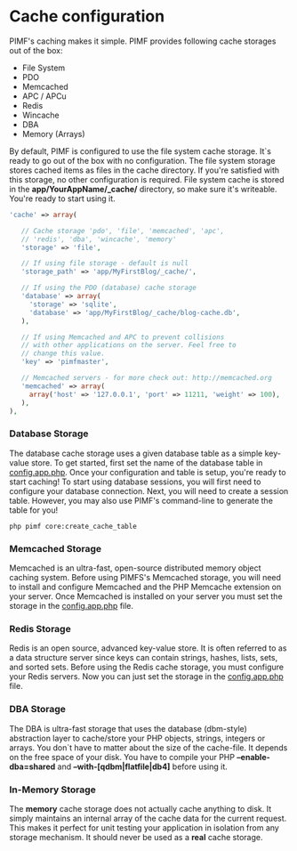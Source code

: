 # Cache configuration

PIMF's caching makes it simple. PIMF provides following cache storages out of the box:

- File System
- PDO
- Memcached
- APC / APCu
- Redis
- Wincache
- DBA
- Memory (Arrays)

By default, PIMF is configured to use the file system cache storage. It`s ready to go out of the box with no configuration.
The file system storage stores cached items as files in the cache directory. If you're satisfied with this storage, no other configuration is 
required. File system cache is stored in the **app/YourAppName/_cache/** directory, so make sure it's writeable. You're ready to start using it.

```php
'cache' => array(

   // Cache storage 'pdo', 'file', 'memcached', 'apc',
   // 'redis', 'dba', 'wincache', 'memory'
   'storage' => 'file',

   // If using file storage - default is null
   'storage_path' => 'app/MyFirstBlog/_cache/',

   // If using the PDO (database) cache storage
   'database' => array(
     'storage' => 'sqlite',
     'database' => 'app/MyFirstBlog/_cache/blog-cache.db',
   ),

   // If using Memcached and APC to prevent collisions
   // with other applications on the server. Feel free to
   // change this value.
   'key' => 'pimfmaster',

   // Memcached servers - for more check out: http://memcached.org
   'memcached' => array(
     array('host' => '127.0.0.1', 'port' => 11211, 'weight' => 100),
   ),
),
```

### Database Storage
The database cache storage uses a given database table as a simple key-value store. To get started, first set the name of the database
table in [config.app.php](https://github.com/gjerokrsteski/pimf-blog/blob/master/app/config.app.php). Once your configuration and table is setup, you're ready to start caching!
To start using database sessions, you will first need to configure your database connection. Next, you will need to create a session table. However, you may also use
PIMF's command-line to generate the table for you!

    php pimf core:create_cache_table


### Memcached Storage
Memcached is an ultra-fast, open-source distributed memory object caching system. Before using PIMFS's Memcached storage, you will need to
install and configure Memcached and the PHP Memcache extension on your server. Once Memcached is installed on your server you must set the
storage in the [config.app.php](https://github.com/gjerokrsteski/pimf-blog/blob/master/app/config.app.php) file.

### Redis Storage
Redis is an open source, advanced key-value store. It is often referred to as a data structure server since keys can contain strings,
hashes, lists, sets, and sorted sets. Before using the Redis cache storage, you must configure your Redis servers. Now you can just set the
storage in the [config.app.php](https://github.com/gjerokrsteski/pimf-blog/blob/master/app/config.app.php) file.

### DBA Storage
The DBA is ultra-fast storage that uses the database (dbm-style) abstraction layer to cache/store your PHP objects, strings, integers or arrays. You don`t have
to matter about the size of the cache-file. It depends on the free space of your disk. You have to compile your PHP **–enable-dba=shared** and
**–with-[qdbm|flatfile|db4]** before using it.

### In-Memory Storage
The **memory** cache storage does not actually cache anything to disk. It simply maintains an internal array of the cache data for the current
request. This makes it perfect for unit testing your application in isolation from any storage mechanism. It should never be used as a **real** cache storage.
